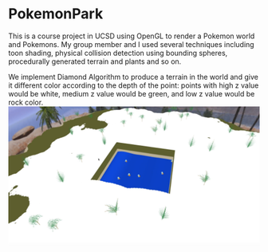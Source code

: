 # PokemonPark
This is a course project in UCSD using OpenGL to render a Pokemon world and Pokemons. My group member and I used several techniques including toon shading, physical collision detection using bounding spheres, procedurally generated terrain and plants and so on. 

We implement Diamond Algorithm to produce a terrain in the world and give it different color according to the depth of the point: points with high z value would be white, medium z value would be green, and low z value would be rock color. 
![Image of Terrain](https://github.com/lionemilio95/jiayue/blob/master/projectimg/finalpj.png)

